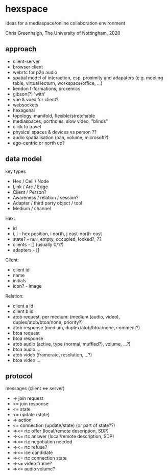 # hexspace

ideas for a mediaspace/online collaboration environment

Chris Greenhalgh, The University of Nottingham, 2020

## approach

- client-server
- browser client
- webrtc for p2p audio
- spatial model of interaction, esp. proximity and adapaters (e.g. meeting table, virtual lecturn, workspace/office, ...)
- kendon f-formations, proxemics
- gibson(?) 'with'
- vue & vuex for client?
- websockets
- hexagonal
- topology, manifold, flexible/stretchable
- mediaspaces, portholes, slow video, "blinds"
- click to travel
- physical spaces & devices vs person ??
- audio spatialisation (pan, volume, microsoft?)
- ego-centric or north up?

## data model

key types
- Hex / Cell / Node
- Link / Arc / Edge
- Client / Person?
- Awareness / relation / session?
- Adapter / third party object / tool
- Medium / channel

Hex:
- id
- i, j - hex position, i north, j east-north-east
- state? - null, empty,  occupied, locked?, ??
- clients - [] (usually 0/1?)
- adapters - []

Client:
- client id
- name
- initials
- icon? - image

Relation:
- client a id
- client b id
- atob request, per medium: (medium (audio, video), duplex/atob/btoa/none, priority?)
- atob response (medium, duplex/atob/btoa/none, comment?)
- btoa request
- btoa response
- atob audio (active, type (normal, muffled?), volume, ...?)
- btoa audio ...
- atob video (framerate, resolution, ...?)
- btoa video ...


## protocol

messages (client <=> server)
- => join request
- <= join response
- <= state
- <= update (state)
- => action
- <= connection (update/state) (or part of state??)
- =><= rtc offer (local/remote description, SDP)
- =><= rtc answer (local/remote description, SDP)
- =><= rtc negotiation needed
- =><= rtc refuse?
- =><= ice candidate
- =><= rtc connection state
- =><= video frame?
- =><= audio volume?


